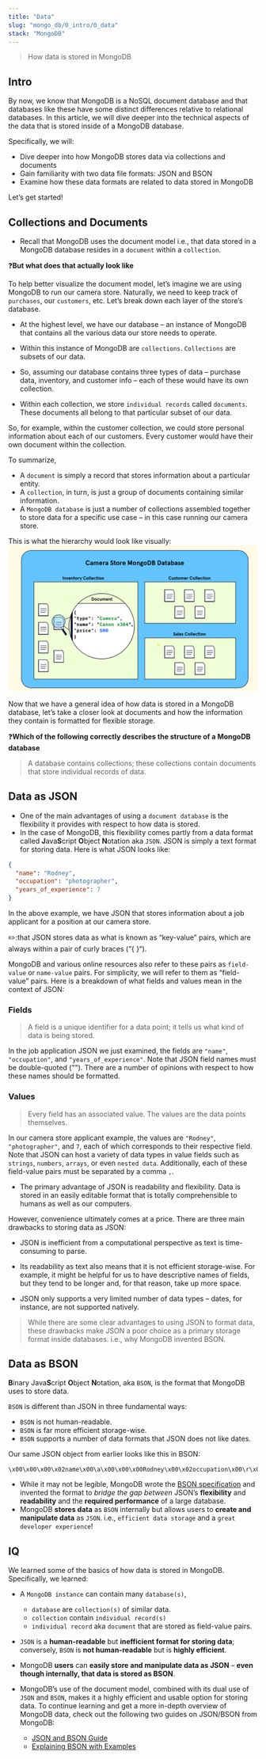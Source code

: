 ```yaml
---
title: "Data"
slug: "mongo_db/0_intro/0_data"
stack: "MongoDB"
---
```


> How data is stored in MongoDB

## Intro
By now, we know that MongoDB is a NoSQL document database and that databases like these have some distinct differences relative to relational databases. In this article, we will dive deeper into the technical aspects of the data that is stored inside of a MongoDB database.

Specifically, we will:

- Dive deeper into how MongoDB stores data via collections and documents
- Gain familiarity with two data file formats: JSON and BSON
- Examine how these data formats are related to data stored in MongoDB

Let’s get started!

## Collections and Documents

- Recall that MongoDB uses the document model i.e., that data stored in a MongoDB database resides in a `document` within a `collection`.

❓**But what does that actually look like**

To help better visualize the document model, let’s imagine we are using MongoDB to run our camera store. Naturally, we need to keep track of `purchases`, our `customers`, etc. Let’s break down each layer of the store’s database.

- At the highest level, we have our database – an instance of MongoDB that contains all the various data our store needs to operate.

- Within this instance of MongoDB are `collections`. `Collections` are subsets of our data.

- So, assuming our database contains three types of data – purchase data, inventory, and customer info – each of these would have its own collection.

- Within each collection, we store `individual records` called `documents`. These documents all belong to that particular subset of our data.

So, for example, within the customer collection, we could store personal information about each of our customers. Every customer would have their own document within the collection.

To summarize,

- A `document` is simply a record that stores information about a particular entity.
- A `collection`, in turn, is just a group of documents containing similar information.
- A `MongoDB database` is just a number of collections assembled together to store data for a specific use case – in this case running our camera store.

This is what the hierarchy would look like visually:
![MongoDB heirarchy](./../../../../src/images/mongo/b-2.png)

Now that we have a general idea of how data is stored in a MongoDB database, let’s take a closer look at documents and how the information they contain is formatted for flexible storage.

❓**Which of the following correctly describes the structure of a MongoDB database**

> A database contains collections; these collections contain documents that store individual records of data.

## Data as JSON

- One of the main advantages of using a `document database` is the flexibility it provides with respect to how data is stored.
- In the case of MongoDB, this flexibility comes partly from a data format called **J**ava**S**cript **O**bject **N**otation aka `JSON`. JSON is simply a text format for storing data.
  Here is what JSON looks like:

```json
{
  "name": "Rodney",
  "occupation": "photographer",
  "years_of_experience": 7
}
```

In the above example, we have JSON that stores information about a job applicant for a position at our camera store.

✏️:that JSON stores data as what is known as “key-value” pairs, which are always within a pair of curly braces (“{ }“).

MongoDB and various online resources also refer to these pairs as `field-value` or `name-value` pairs. For simplicity, we will refer to them as “field-value” pairs. Here is a breakdown of what fields and values mean in the context of JSON:

### Fields

> A field is a unique identifier for a data point; it tells us what kind of data is being stored.

In the job application JSON we just examined, the fields are `"name"`, `"occupation"`, and `"years_of_experience"`. Note that JSON field names must be double-quoted (""). There are a number of opinions with respect to how these names should be formatted.

### Values

> Every field has an associated value. The values are the data points themselves.

In our camera store applicant example, the values are `"Rodney"`, `"photographer"`, and `7`, each of which corresponds to their respective field. Note that JSON can host a variety of data types in value fields such as `strings`, `numbers`, `arrays`, or even `nested data`. Additionally, each of these field-value pairs must be separated by a comma `,`.

- The primary advantage of JSON is readability and flexibility. Data is stored in an easily editable format that is totally comprehensible to humans as well as our computers.

However, convenience ultimately comes at a price. There are three main drawbacks to storing data as JSON:

- JSON is inefficient from a computational perspective as text is time-consuming to parse.

- Its readability as text also means that it is not efficient storage-wise. For example, it might be helpful for us to have descriptive names of fields, but they tend to be longer and, for that reason, take up more space.

- JSON only supports a very limited number of data types – dates, for instance, are not supported natively.

> While there are some clear advantages to using JSON to format data, these drawbacks make JSON a poor choice as a primary storage format inside databases. i.e., why MongoDB invented BSON.

## Data as BSON

**B**inary Java**S**cript **O**bject **N**otation, aka `BSON`, is the format that MongoDB uses to store data.

`BSON` is different than JSON in three fundamental ways:

- `BSON` is not human-readable.
- `BSON` is far more efficient storage-wise.
- `BSON` supports a number of data formats that JSON does not like dates.

Our same JSON object from earlier looks like this in BSON:

```bson
\x00\x00\x00\x02name\x00\a\x00\x00\x00Rodney\x00\x02occupation\x00\r\x00\x00\x00photographer\x00\x10year_of_experience\x00\a\x00\x00\x00\x00
```

- While it may not be legible, MongoDB wrote the [BSON specification](https://bsonspec.org/) and invented the format to _bridge the gap between_ JSON’s **flexibility** and **readability** and the **required performance** of a large database.
- MongoDB **stores data** as `BSON` internally but allows users to **create and manipulate data** as `JSON`. i.e., `efficient data storage` and a `great developer experience`!

## IQ

We learned some of the basics of how data is stored in MongoDB. Specifically, we learned:

- A `MongoDB instance` can contain many `database(s)`,

  - `database` are `collection(s)` of similar data.
  - `collection` contain `individual record(s)`
  - `individual record` aka `document` that are stored as field-value pairs.

- `JSON` is a **human-readable** but **inefficient format for storing data**; conversely, `BSON` is **not human-readable** but is **highly efficient**.

- MongoDB **users** can **easily store and manipulate data as JSON** – **even though internally, that data is stored as BSON**.

- MongoDB’s use of the document model, combined with its dual use of `JSON` and `BSON`, makes it a highly efficient and usable option for storing data. To continue learning and get a more in-depth overview of MongoDB data, check out the following two guides on JSON/BSON from MongoDB:

  - [JSON and BSON Guide](https://www.mongodb.com/json-and-bson)
  - [Explaining BSON with Examples](https://www.mongodb.com/basics/bson)
